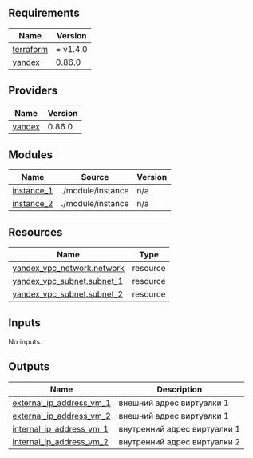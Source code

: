 ## Requirements

| Name | Version |
|------|---------|
| <a name="requirement_terraform"></a> [terraform](#requirement\_terraform) | = v1.4.0 |
| <a name="requirement_yandex"></a> [yandex](#requirement\_yandex) | 0.86.0 |

## Providers

| Name | Version |
|------|---------|
| <a name="provider_yandex"></a> [yandex](#provider\_yandex) | 0.86.0 |

## Modules

| Name | Source | Version |
|------|--------|---------|
| <a name="module_instance_1"></a> [instance\_1](#module\_instance\_1) | ./module/instance | n/a |
| <a name="module_instance_2"></a> [instance\_2](#module\_instance\_2) | ./module/instance | n/a |

## Resources

| Name | Type |
|------|------|
| [yandex_vpc_network.network](https://registry.terraform.io/providers/yandex-cloud/yandex/0.86.0/docs/resources/vpc_network) | resource |
| [yandex_vpc_subnet.subnet_1](https://registry.terraform.io/providers/yandex-cloud/yandex/0.86.0/docs/resources/vpc_subnet) | resource |
| [yandex_vpc_subnet.subnet_2](https://registry.terraform.io/providers/yandex-cloud/yandex/0.86.0/docs/resources/vpc_subnet) | resource |

## Inputs

No inputs.

## Outputs

| Name | Description |
|------|-------------|
| <a name="output_external_ip_address_vm_1"></a> [external\_ip\_address\_vm\_1](#output\_external\_ip\_address\_vm\_1) | внешний адрес виртуалки 1 |
| <a name="output_external_ip_address_vm_2"></a> [external\_ip\_address\_vm\_2](#output\_external\_ip\_address\_vm\_2) | внешний адрес виртуалки 1 |
| <a name="output_internal_ip_address_vm_1"></a> [internal\_ip\_address\_vm\_1](#output\_internal\_ip\_address\_vm\_1) | внутренний адрес виртуалки 1 |
| <a name="output_internal_ip_address_vm_2"></a> [internal\_ip\_address\_vm\_2](#output\_internal\_ip\_address\_vm\_2) | внутренний адрес виртуалки 2 |

